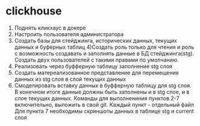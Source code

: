 # clickhouse
1) Поднять кликхаус в докере
2) Настроить пользователя администратора
3) Создать базы для стейджинга, исторических данных, текущих данных и буферных таблиц
4)Создать роль только для чтения и роль с возможность создавать и заполнять данные в БД стейджинга(stg). Создать двух пользователей с такими правами по умолчанию.
5) Реализовать через буфферную таблицу заполнение stg слоя
6) Создать матереализованное представление для перемещения данных из stg слоя в слой текущих данных
7) Смоделировать вставку данных в буфферную таблицу для stg слоя. В конечном итоге данные должны быть заполнены и в stg слое, и в слое текущих данных.
Команды для выполнениния пунктов 2-7 включительно, выложить в свой git. Каждый пункт - отдельный файл
Для пункта 7 необходимы скриншоты данных в таблице stg и current слоя
